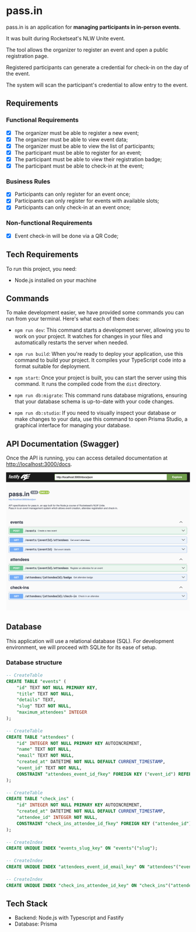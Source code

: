 # pass.in

pass.in is an application for **managing participants in in-person events**.    

It was built during Rocketseat's NLW Unite event.

The tool allows the organizer to register an event and open a public registration page.

Registered participants can generate a credential for check-in on the day of the event.

The system will scan the participant's credential to allow entry to the event.

## Requirements

### Functional Requirements

- [x] The organizer must be able to register a new event;
- [x] The organizer must be able to view event data;
- [x] The organizer must be able to view the list of participants;
- [x] The participant must be able to register for an event;
- [x] The participant must be able to view their registration badge;
- [x] The participant must be able to check-in at the event;

### Business Rules

- [x] Participants can only register for an event once;
- [x] Participants can only register for events with available slots;
- [x] Participants can only check-in at an event once;

### Non-functional Requirements

- [x] Event check-in will be done via a QR Code;

## Tech Requirements

To run this project, you need:

- Node.js installed on your machine

## Commands

To make development easier, we have provided some commands you can run from your terminal. Here's what each of them does:

- `npm run dev`: This command starts a development server, allowing you to work on your project. It watches for changes in your files and automatically restarts the server when needed.
  
- `npm run build`: When you're ready to deploy your application, use this command to build your project. It compiles your TypeScript code into a format suitable for deployment.

- `npm start`: Once your project is built, you can start the server using this command. It runs the compiled code from the `dist` directory.

- `npm run db:migrate`: This command runs database migrations, ensuring that your database schema is up-to-date with your code changes.

- `npm run db:studio`: If you need to visually inspect your database or make changes to your data, use this command to open Prisma Studio, a graphical interface for managing your database.

## API Documentation (Swagger)

Once the API is running, you can access detailed documentation at [http://localhost:3000/docs](http://localhost:3000/docs).

<img src=".assets/swagger.png" width="600" alt="swagger api documentation screenshot" />

## Database

This application will use a relational database (SQL). For development environment, we will proceed with SQLite for its ease of setup.

### Database structure

```sql
-- CreateTable
CREATE TABLE "events" (
    "id" TEXT NOT NULL PRIMARY KEY,
    "title" TEXT NOT NULL,
    "details" TEXT,
    "slug" TEXT NOT NULL,
    "maximum_attendees" INTEGER
);

-- CreateTable
CREATE TABLE "attendees" (
    "id" INTEGER NOT NULL PRIMARY KEY AUTOINCREMENT,
    "name" TEXT NOT NULL,
    "email" TEXT NOT NULL,
    "created_at" DATETIME NOT NULL DEFAULT CURRENT_TIMESTAMP,
    "event_id" TEXT NOT NULL,
    CONSTRAINT "attendees_event_id_fkey" FOREIGN KEY ("event_id") REFERENCES "events" ("id") ON DELETE CASCADE ON UPDATE CASCADE
);

-- CreateTable
CREATE TABLE "check_ins" (
    "id" INTEGER NOT NULL PRIMARY KEY AUTOINCREMENT,
    "created_at" DATETIME NOT NULL DEFAULT CURRENT_TIMESTAMP,
    "attendee_id" INTEGER NOT NULL,
    CONSTRAINT "check_ins_attendee_id_fkey" FOREIGN KEY ("attendee_id") REFERENCES "attendees" ("id") ON DELETE CASCADE ON UPDATE CASCADE
);

-- CreateIndex
CREATE UNIQUE INDEX "events_slug_key" ON "events"("slug");

-- CreateIndex
CREATE UNIQUE INDEX "attendees_event_id_email_key" ON "attendees"("event_id", "email");

-- CreateIndex
CREATE UNIQUE INDEX "check_ins_attendee_id_key" ON "check_ins"("attendee_id");

```

## Tech Stack

- Backend: Node.js with Typescript and Fastify
- Database: Prisma
